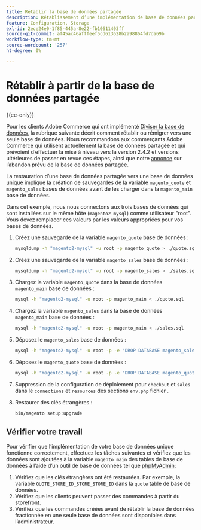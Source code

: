 ```yaml
---
title: Rétablir la base de données partagée
description: Rétablissement d’une implémentation de base de données partagée obsolète vers une implémentation de base de données unique.
feature: Configuration, Storage
exl-id: 2ece24e0-1f85-445a-8e22-fb10611403ff
source-git-commit: af45ac46afffeef5cd613628b2a98864fd7da69b
workflow-type: tm+mt
source-wordcount: '257'
ht-degree: 0%

---
```


# Rétablir à partir de la base de données partagée

{{ee-only}}

Pour les clients Adobe Commerce qui ont implémenté [Diviser la base de données](multi-master.md), la rubrique suivante décrit comment rétablir ou rémigrer vers une seule base de données. Nous recommandons aux commerçants Adobe Commerce qui utilisent actuellement la base de données partagée et qui prévoient d’effectuer la mise à niveau vers la version 2.4.2 et versions ultérieures de passer en revue ces étapes, ainsi que notre [annonce](https://community.magento.com/t5/Magento-DevBlog/Deprecation-of-Split-Database-in-Magento-Commerce/ba-p/465187) sur l’abandon prévu de la base de données partagée.

La restauration d’une base de données partagée vers une base de données unique implique la création de sauvegardes de la variable `magento_quote` et `magento_sales` bases de données avant de les charger dans la `magento_main` base de données.

Dans cet exemple, nous nous connectons aux trois bases de données qui sont installées sur le même hôte (`magento2-mysql`) comme utilisateur &quot;root&quot;. Vous devez remplacer ces valeurs par les valeurs appropriées pour vos bases de données.

1. Créez une sauvegarde de la variable `magento_quote` base de données :

   ```bash
   mysqldump -h "magento2-mysql" -u root -p magento_quote > ./quote.sql
   ```

1. Créez une sauvegarde de la variable `magento_sales` base de données :

   ```bash
   mysqldump -h "magento2-mysql" -u root -p magento_sales > ./sales.sql
   ```

1. Chargez la variable `magento_quote` dans la base de données `magento_main` base de données :

   ```bash
   mysql -h "magento2-mysql" -u root -p magento_main < ./quote.sql
   ```

1. Chargez la variable `magento_sales` dans la base de données `magento_main` base de données :

   ```bash
   mysql -h "magento2-mysql" -u root -p magento_main < ./sales.sql
   ```

1. Déposez le `magento_sales` base de données :

   ```bash
   mysql -h "magento2-mysql" -u root -p -e "DROP DATABASE magento_sales;"
   ```

1. Déposez le `magento_quote` base de données :

   ```bash
   mysql -h "magento2-mysql" -u root -p -e "DROP DATABASE magento_quote;"
   ```

1. Suppression de la configuration de déploiement pour `checkout` et `sales` dans le `connections` et `resources` des sections `env.php` fichier .
1. Restaurer des clés étrangères :

   ```bash
   bin/magento setup:upgrade
   ```

## Vérifier votre travail

Pour vérifier que l’implémentation de votre base de données unique fonctionne correctement, effectuez les tâches suivantes et vérifiez que les données sont ajoutées à la variable `magento_main` des tables de base de données à l’aide d’un outil de base de données tel que [phpMyAdmin](../../installation/prerequisites/optional-software.md#phpmyadmin):

1. Vérifiez que les clés étrangères ont été restaurées. Par exemple, la variable `QUOTE_STORE_ID_STORE_STORE_ID` dans la `quote` table de base de données.
1. Vérifiez que les clients peuvent passer des commandes à partir du storefront.
1. Vérifiez que les commandes créées avant de rétablir la base de données fractionnée en une seule base de données sont disponibles dans l’administrateur.
